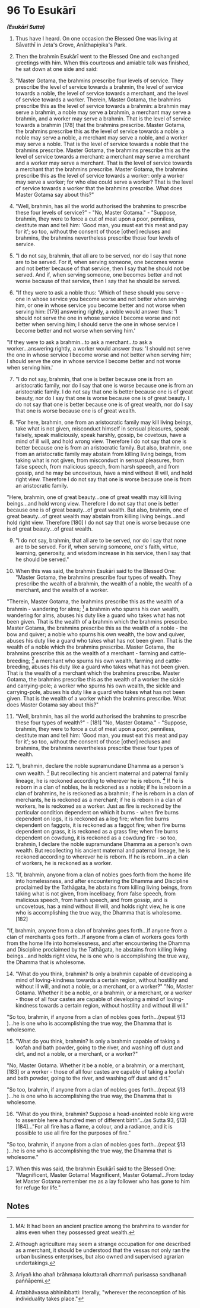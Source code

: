 # 96 To Esukārī
***(Esukārī Sutta)***

1. Thus have I heard. On one occasion the Blessed One was living at Sāvatthī in Jeta's Grove, Anāthapiṇ̣ika's Park.

2. Then the brahmin Esukārī went to the Blessed One and exchanged greetings with him. When this courteous and amiable talk was finished, he sat down at one side and said:

3. "Master Gotama, the brahmins prescribe four levels of service. They prescribe the level of service towards a brahmin, the level of service towards a noble, the level of service towards a merchant, and the level of service towards a worker. Therein, Master Gotama, the brahmins prescribe this as the level of service towards a brahmin: a brahmin may serve a brahmin, a noble may serve a brahmin, a merchant may serve a brahmin, and a worker may serve a brahmin. That is the level of service towards a brahmin [178] that the brahmins prescribe. Master Gotama, the brahmins prescribe this as the level of service towards a noble: a noble may serve a noble, a merchant may serve a noble, and a worker may serve a noble. That is the level of service towards a noble that the brahmins prescribe. Master Gotama, the brahmins prescribe this as the level of service towards a merchant: a merchant may serve a merchant and a worker may serve a merchant. That is the level of service towards a merchant that the brahmins prescribe. Master Gotama, the brahmins prescribe this as the level of service towards a worker: only a worker may serve a worker; for who else could serve a worker? That is the level of service towards a worker that the brahmins prescribe. What does Master Gotama say about this?"

4. "Well, brahmin, has all the world authorised the brahmins to prescribe these four levels of service?" - "No, Master Gotama." - "Suppose, brahmin, they were to force a cut of meat
upon a poor, penniless, destitute man and tell him: 'Good man, you must eat this meat and pay for it'; so too, without the consent of those [other] recluses and brahmins, the brahmins nevertheless prescribe those four levels of service.

5. "I do not say, brahmin, that all are to be served, nor do I say that none are to be served. For if, when serving someone, one becomes worse and not better because of that service, then I say that he should not be served. And if, when serving someone, one becomes better and not worse because of that service, then I say that he should be served.

6. "If they were to ask a noble thus: 'Which of these should you serve - one in whose service you become worse and not better when serving him, or one in whose service you become better and not worse when serving him: [179] answering rightly, a noble would answer thus: 'I should not serve the one in whose service I become worse and not better when serving him; I should serve the one in whose service I become better and not worse when serving him.'

"If they were to ask a brahmin...to ask a merchant...to ask a worker...answering rightly, a worker would answer thus: 'I should not serve the one in whose service I become worse and not better when serving him; I should serve the one in whose service I become better and not worse when serving him.'

7. "I do not say, brahmin, that one is better because one is from an aristocratic family, nor do I say that one is worse because one is from an aristocratic family. I do not say that one is better because one is of great beauty, nor do I say that one is worse because one is of great beauty. I do not say that one is better because one is of great wealth, nor do I say that one is worse because one is of great wealth.

8. "For here, brahmin, one from an aristocratic family may kill living beings, take what is not given, misconduct himself in sensual pleasures, speak falsely, speak maliciously, speak harshly, gossip, be covetous, have a mind of ill will, and hold wrong view. Therefore I do not say that one is better because one is from an aristocratic family. But also, brahmin, one from an aristocratic family may abstain from killing living beings, from taking what is not given, from misconduct in sensual pleasures, from false speech, from malicious speech, from harsh speech, and from gossip, and he may be uncovetous, have a mind
without ill will, and hold right view. Therefore I do not say that one is worse because one is from an aristocratic family.

"Here, brahmin, one of great beauty...one of great wealth may kill living beings...and hold wrong view. Therefore I do not say that one is better because one is of great beauty...of great wealth. But also, brahmin, one of great beauty...of great wealth may abstain from killing living beings...and hold right view. Therefore [180] I do not say that one is worse because one is of great beauty...of great wealth.

9. "I do not say, brahmin, that all are to be served, nor do I say that none are to be served. For if, when serving someone, one's faith, virtue, learning, generosity, and wisdom increase in his service, then I say that he should be served."

10. When this was said, the brahmin Esukārī said to the Blessed One: "Master Gotama, the brahmins prescribe four types of wealth. They prescribe the wealth of a brahmin, the wealth of a noble, the wealth of a merchant, and the wealth of a worker.

"Therein, Master Gotama, the brahmins prescribe this as the wealth of a brahmin - wandering for alms; [^894] a brahmin who spurns his own wealth, wandering for alms, abuses his duty like a guard who takes what has not been given. That is the wealth of a brahmin which the brahmins prescribe. Master Gotama, the brahmins prescribe this as the wealth of a noble - the bow and quiver; a noble who spurns his own wealth, the bow and quiver, abuses his duty like a guard who takes what has not been given. That is the wealth of a noble which the brahmins prescribe. Master Gotama, the brahmins prescribe this as the wealth of a merchant - farming and cattle-breeding; [^895] a merchant who spurns his own wealth, farming and cattle-breeding, abuses his duty like a guard who takes what has not been given. That is the wealth of a merchant which the brahmins prescribe. Master Gotama, the brahmins prescribe this as the wealth of a worker the sickle and carrying-pole; a worker who spurns his own wealth, the sickle and carrying-pole, abuses his duty like a guard who takes what has not been given. That is the wealth of a worker which the brahmins prescribe. What does Master Gotama say about this?"

11. "Well, brahmin, has all the world authorised the brahmins to prescribe these four types of wealth?" - [181] "No, Master Gotama." - "Suppose, brahmin, they were to force a cut of meat
upon a poor, penniless, destitute man and tell him: 'Good man, you must eat this meat and pay for it'; so too, without the consent of those [other] recluses and brahmins, the brahmins nevertheless prescribe these four types of wealth.

12. "I, brahmin, declare the noble supramundane Dhamma as a person's own wealth. [^896] But recollecting his ancient maternal and paternal family lineage, he is reckoned according to wherever he is reborn. [^897] If he is reborn in a clan of nobles, he is reckoned as a noble; if he is reborn in a clan of brahmins, he is reckoned as a brahmin; if he is reborn in a clan of merchants, he is reckoned as a merchant; if he is reborn in a clan of workers, he is reckoned as a worker. Just as fire is reckoned by the particular condition dependent on which it burns - when fire burns dependent on logs, it is reckoned as a log fire; when fire burns dependent on faggots, it is reckoned as a faggot fire; when fire burns dependent on grass, it is reckoned as a grass fire; when fire burns dependent on cowdung, it is reckoned as a cowdung fire - so too, brahmin, I declare the noble supramundane Dhamma as a person's own wealth. But recollecting his ancient maternal and paternal lineage, he is reckoned according to wherever he is reborn. If he is reborn...in a clan of workers, he is reckoned as a worker.

13. "If, brahmin, anyone from a clan of nobles goes forth from the home life into homelessness, and after encountering the Dhamma and Discipline proclaimed by the Tathāgata, he abstains from killing living beings, from taking what is not given, from incelibacy, from false speech, from malicious speech, from harsh speech, and from gossip, and is uncovetous, has a mind without ill will, and holds right view, he is one who is accomplishing the true way, the Dhamma that is wholesome. [182]

"If, brahmin, anyone from a clan of brahmins goes forth...If anyone from a clan of merchants goes forth...If anyone from a clan of workers goes forth from the home life into homelessness, and after encountering the Dhamma and Discipline proclaimed by the Tathāgata, he abstains from killing living beings...and holds right view, he is one who is accomplishing the true way, the Dhamma that is wholesome.

14. "What do you think, brahmin? Is only a brahmin capable of developing a mind of loving-kindness towards a certain region, without hostility and without ill will, and not a noble, or a merchant, or a worker?"
"No, Master Gotama. Whether it be a noble, or a brahmin, or a merchant, or a worker - those of all four castes are capable of developing a mind of loving-kindness towards a certain region, without hostility and without ill will."

"So too, brahmin, if anyone from a clan of nobles goes forth...(repeat §13 )...he is one who is accomplishing the true way, the Dhamma that is wholesome.

15. "What do you think, brahmin? Is only a brahmin capable of taking a loofah and bath powder, going to the river, and washing off dust and dirt, and not a noble, or a merchant, or a worker?"

"No, Master Gotama. Whether it be a noble, or a brahmin, or a merchant, [183] or a worker - those of all four castes are capable of taking a loofah and bath powder, going to the river, and washing off dust and dirt."

"So too, brahmin, if anyone from a clan of nobles goes forth...(repeat §13 )...he is one who is accomplishing the true way, the Dhamma that is wholesome.

16. "What do you think, brahmin? Suppose a head-anointed noble king were to assemble here a hundred men of different birth"...(as Sutta 93, §13) [184]..."For all fire has a flame, a colour, and a radiance, and it is possible to use all fire for the purposes of fire."

"So too, brahmin, if anyone from a clan of nobles goes forth...(repeat §13 )...he is one who is accomplishing the true way, the Dhamma that is wholesome."

17. When this was said, the brahmin Esukārī said to the Blessed One: "Magnificent, Master Gotama! Magnificent, Master Gotama!...From today let Master Gotama remember me as a lay follower who has gone to him for refuge for life."

## Notes

[^894]: MA: It had been an ancient practice among the brahmins to wander for alms even when they possessed great wealth.

[^895]: Although agriculture may seem a strange occupation for one described as a merchant, it should be understood that
the vessas not only ran the urban business enterprises, but also owned and supervised agrarian undertakings.

[^896]: Ariyañ kho ahañ brāhmaṇa lokuttarañ dhammañ purisassa sandhanañ paññāpemi.

[^897]: Attabhāvassa abhinibbatti: literally, "wherever the reconception of his individuality takes place."

